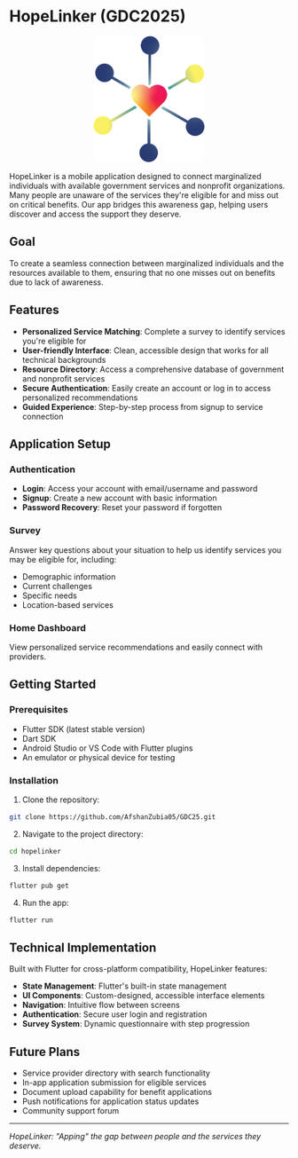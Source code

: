 # HopeLinker (GDC2025)

<p align="center">
<img src="hopelinker/assets/logomini.png" alt="HopeLinker" width="200"/>
</p>
HopeLinker is a mobile application designed to connect marginalized individuals with available government services and nonprofit organizations. Many people are unaware of the services they're eligible for and miss out on critical benefits. Our app bridges this awareness gap, helping users discover and access the support they deserve.

## Goal

To create a seamless connection between marginalized individuals and the resources available to them, ensuring that no one misses out on benefits due to lack of awareness.

## Features

- **Personalized Service Matching**: Complete a survey to identify services you're eligible for
- **User-friendly Interface**: Clean, accessible design that works for all technical backgrounds
- **Resource Directory**: Access a comprehensive database of government and nonprofit services
- **Secure Authentication**: Easily create an account or log in to access personalized recommendations
- **Guided Experience**: Step-by-step process from signup to service connection

## Application Setup

### Authentication
- **Login**: Access your account with email/username and password
- **Signup**: Create a new account with basic information
- **Password Recovery**: Reset your password if forgotten

### Survey
Answer key questions about your situation to help us identify services you may be eligible for, including:
- Demographic information
- Current challenges
- Specific needs
- Location-based services

### Home Dashboard
View personalized service recommendations and easily connect with providers.

## Getting Started

### Prerequisites
- Flutter SDK (latest stable version)
- Dart SDK
- Android Studio or VS Code with Flutter plugins
- An emulator or physical device for testing

### Installation

1. Clone the repository:
```bash
git clone https://github.com/AfshanZubia05/GDC25.git
```

2. Navigate to the project directory:
```bash
cd hopelinker
```

3. Install dependencies:
```bash
flutter pub get
```

4. Run the app:
```bash
flutter run
```

## Technical Implementation

Built with Flutter for cross-platform compatibility, HopeLinker features:

- **State Management**: Flutter's built-in state management
- **UI Components**: Custom-designed, accessible interface elements
- **Navigation**: Intuitive flow between screens
- **Authentication**: Secure user login and registration
- **Survey System**: Dynamic questionnaire with step progression

## Future Plans

- Service provider directory with search functionality
- In-app application submission for eligible services
- Document upload capability for benefit applications
- Push notifications for application status updates
- Community support forum

<!--
## 📄 License

This project is licensed under the MIT License - see the LICENSE file for details.
-->
---

*HopeLinker: "Apping" the gap between people and the services they deserve.*
